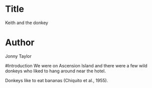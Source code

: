 # Title
Keith and the donkey

# Author
Jonny Taylor

#Introduction
We were on Ascension Island and there were a few wild donkeys who liked to hang around near the hotel.

Donkeys like to eat bananas (Chiquito et al., 1955).